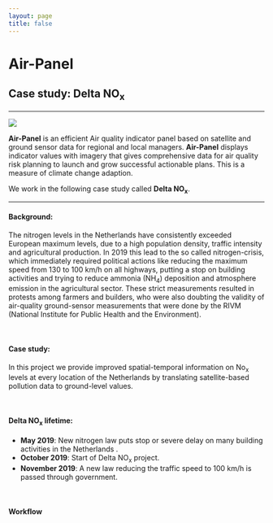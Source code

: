 ```yaml
---
layout: page
title: false
---
```

# Air-Panel
## Case study: Delta NO<sub>x</sub>
----

![](https://56eo.github.io/assets/images/luchtvervuiling_bron_groenlinks.jpg)


**Air-Panel** is an efficient Air quality indicator panel based on satellite and ground sensor data for regional and local managers. **Air-Panel** displays indicator values with imagery that gives comprehensive data for air quality risk planning to launch and grow successful actionable plans. This is a measure of climate change adaption.

We work in the following case study called **Delta NO<sub>x</sub>**.

-------

#### Background:

The nitrogen levels in the Netherlands have consistently exceeded European maximum levels, due to a high population density, traffic intensity and agricultural production. In 2019 this lead to the so called nitrogen-crisis, which immediately required political actions like reducing the maximum speed from 130 to 100 km/h on all highways, putting a stop on building activities and trying to reduce ammonia (NH<sub>4</sub>) deposition and atmosphere emission in the agricultural sector. These strict measurements resulted in protests among farmers and builders, who were also doubting the validity of air-quality ground-sensor measurements that were done by the RIVM (National Institute for Public Health and the Environment).

<br/>

#### Case study:
In this project we provide improved spatial-temporal information on No<sub>x</sub> levels at every location of the Netherlands by translating satellite-based pollution data to ground-level values.

<br/>

#### Delta NO<sub>x</sub> lifetime:
* **May 2019**: New nitrogen law puts stop or severe delay on many building activities in the Netherlands .
* **October 2019**: Start of Delta NO<sub>x</sub> project.
* **November 2019**: A new law reducing the traffic speed to 100 km/h is passed through government.

<br/>

#### Workflow
